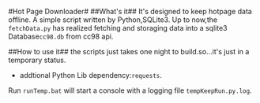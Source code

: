 #Hot Page Downloader#
##What's it##
It's designed to keep hotpage data offline.
A simple script written by Python,SQLite3.
Up to now,the `fetchData.py` has realized fetching and storaging data into a sqlite3 Database`cc98.db` from cc98 api.

##How to use it##
the scripts just takes one night to build.so...it's just in a temporary status.

- addtional Python Lib dependency:`requests`.

Run `runTemp.bat` will start a console with a logging file `tempKeepRun.py.log`.